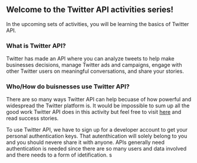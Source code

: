 ## Welcome to the Twitter API activities series!

In the upcoming sets of activities, you will be learning the basics of Twitter API. 

### What is Twitter API?

Twitter has made an API where you can analyze tweets to help make businesses decisions, manage Twitter ads and campaigns, engage with other Twitter users on meaningful conversations, and share your stories.

### Who/How do buisnesses use Twitter API?

There are so many ways Twitter API can help becuase of how powerful and widespread the Twitter platform is. It would be impossible to sum up all the good work Twitter API does in this activity but feel free to visit [here](https://marketing.twitter.com/na/en/success-stories) and read success stories.

To use Twitter API, we have to sign up for a developer account to get your personal authentication keys. That autenthication will solely belong to you and you should nevere share it with anyone. APIs generally need authentication is needed since there are so many users and data involved and there needs to a form of idetification. s
